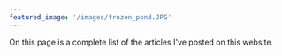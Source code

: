 ```yaml
---
featured_image: '/images/frozen_pond.JPG'
---
```


On this page is a complete list of the articles I've posted on this website.
